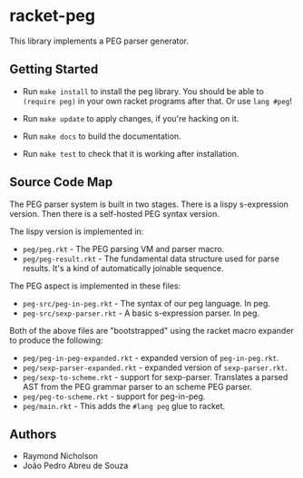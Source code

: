 # racket-peg

This library implements a PEG parser generator.

## Getting Started

* Run `make install` to install the peg library. You should be able to `(require peg)` in your own racket programs after that. Or use `lang #peg`!

* Run `make update` to apply changes, if you're hacking on it.

* Run `make docs` to build the documentation.

* Run `make test` to check that it is working after installation.

## Source Code Map

The PEG parser system is built in two stages. There is a lispy s-expression version. Then there is a self-hosted PEG syntax version.

The lispy version is implemented in:

* `peg/peg.rkt` - The PEG parsing VM and parser macro.
* `peg/peg-result.rkt` - The fundamental data structure used for parse results. It's a kind of automatically joinable sequence.

The PEG aspect is implemented in these files:

* `peg-src/peg-in-peg.rkt` - The syntax of our peg language. In peg.
* `peg-src/sexp-parser.rkt` - A basic s-expression parser. In peg.
 
Both of the above files are "bootstrapped" using the racket macro expander to produce the following:

* `peg/peg-in-peg-expanded.rkt` - expanded version of `peg-in-peg.rkt`.
* `peg/sexp-parser-expanded.rkt` - expanded version of `sexp-parser.rkt`.
* `peg/sexp-to-scheme.rkt` - support for sexp-parser. Translates a parsed AST from the PEG grammar parser to an scheme PEG parser.
* `peg/peg-to-scheme.rkt` - support for peg-in-peg.
* `peg/main.rkt` - This adds the `#lang peg` glue to racket.

## Authors

* Raymond Nicholson
* João Pedro Abreu de Souza
